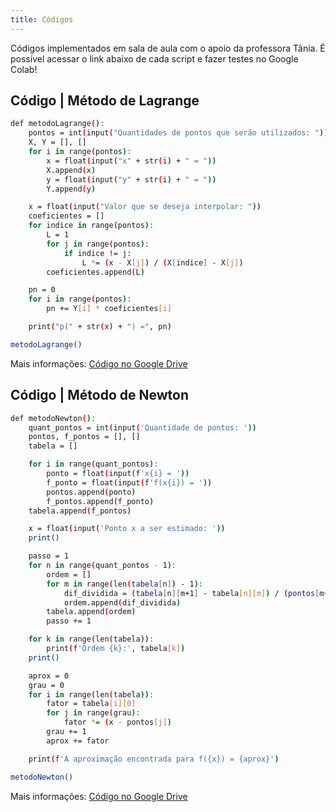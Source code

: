 ```yaml
---
title: Códigos
---
```

Códigos implementados em sala de aula com o apoio da professora Tânia. É possível acessar o link abaixo de cada script e fazer testes no Google Colab!

## Código | Método de Lagrange

``` bash
def metodoLagrange():
    pontos = int(input("Quantidades de pontos que serão utilizados: "))
    X, Y = [], []
    for i in range(pontos):
        x = float(input("x" + str(i) + " = "))
        X.append(x)
        y = float(input("y" + str(i) + " = "))
        Y.append(y)

    x = float(input("Valor que se deseja interpolar: "))
    coeficientes = []
    for indice in range(pontos):
        L = 1
        for j in range(pontos):
            if indice != j:
                L *= (x - X[j]) / (X[indice] - X[j])
        coeficientes.append(L)

    pn = 0
    for i in range(pontos):
        pn += Y[i] * coeficientes[i]

    print("p(" + str(x) + ") =", pn)

metodoLagrange()
```

Mais informações: [Código no Google Drive](https://colab.research.google.com/drive/1r6elwnrv4xSy8LPku_KdAWnlHs1roEcz?usp=sharing)

## Código | Método de Newton

``` bash
def metodoNewton():
    quant_pontos = int(input('Quantidade de pontos: '))
    pontos, f_pontos = [], []
    tabela = []

    for i in range(quant_pontos):
        ponto = float(input(f'x{i} = '))
        f_ponto = float(input(f'f(x{i}) = '))
        pontos.append(ponto)
        f_pontos.append(f_ponto)
    tabela.append(f_pontos)

    x = float(input('Ponto x a ser estimado: '))
    print()

    passo = 1
    for n in range(quant_pontos - 1):
        ordem = []
        for m in range(len(tabela[n]) - 1):
            dif_dividida = (tabela[n][m+1] - tabela[n][m]) / (pontos[m+passo] - pontos[m])
            ordem.append(dif_dividida)
        tabela.append(ordem)
        passo += 1

    for k in range(len(tabela)):
        print(f'Ordem {k}:', tabela[k])
    print()

    aprox = 0
    grau = 0
    for i in range(len(tabela)):
        fator = tabela[i][0]
        for j in range(grau):
            fator *= (x - pontos[j])
        grau += 1
        aprox += fator

    print(f'A aproximação encontrada para f({x}) = {aprox}')

metodoNewton()
```

Mais informações: [Código no Google Drive][def]

[def]: https://colab.research.google.com/drive/127d0vcANHwbpE7vJo_jQGfYR8UpufX6U?usp=sharing